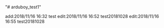 "# arduboy_test1" 

add:2018/11/16 16:32 test
edit:2018/11/16 16:52 test20181028
edit:2018/11/16 16:55 test20181028
